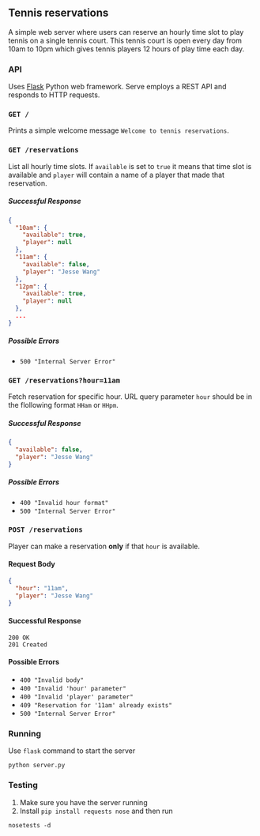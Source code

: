 ## Tennis reservations

A simple web server where users can reserve an hourly time slot to play tennis on a single tennis court. This tennis court is open every day from 10am to 10pm which gives tennis players 12 hours of play time each day.

### API

Uses [Flask](http://flask.pocoo.org/) Python web framework. Serve employs a REST API and responds to HTTP requests.

### `GET /`

Prints a simple welcome message `Welcome to tennis reservations`.


### `GET /reservations`

List all hourly time slots. If `available` is set to `true` it means that time slot is available and `player` will contain a name of a player that made that reservation.

##### Successful Response

```json
{
  "10am": {
    "available": true,
    "player": null
  },
  "11am": {
    "available": false,
    "player": "Jesse Wang"
  },
  "12pm": {
    "available": true,
    "player": null
  },
  ...
}
```

##### Possible Errors

 - `500 "Internal Server Error"`


### `GET /reservations?hour=11am`

Fetch reservation for specific hour. URL query parameter `hour` should be in the flollowing format `HHam` or `HHpm`.

##### Successful Response

```json
{
  "available": false,
  "player": "Jesse Wang"
}
```

##### Possible Errors

 - `400 "Invalid hour format"`
 - `500 "Internal Server Error"`


### `POST /reservations`

Player can make a reservation **only** if that `hour` is available.

#### Request Body

```json
{
  "hour": "11am",
  "player": "Jesse Wang"
}
```

#### Successful Response

`200 OK`	
`201 Created`

#### Possible Errors

 - `400 "Invalid body"`
 - `400 "Invalid 'hour' parameter"`
 - `400 "Invalid 'player' parameter"`
 - `409 "Reservation for '11am' already exists"`
 - `500 "Internal Server Error"`


### Running

Use `flask` command to start the server

```console
python server.py
```

### Testing

1. Make sure you have the server running
2. Install `pip install requests nose` and then run

```console
nosetests -d
```
